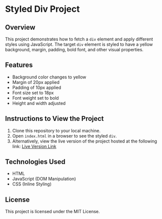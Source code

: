# Styled Div Project

## Overview
This project demonstrates how to fetch a `div` element and apply different styles using JavaScript. The target `div` element is styled to have a yellow background, margin, padding, bold font, and other visual properties.

## Features
- Background color changes to yellow
- Margin of 20px applied
- Padding of 10px applied
- Font size set to 18px
- Font weight set to bold
- Height and width adjusted

## Instructions to View the Project
1. Clone this repository to your local machine.
2. Open `index.html` in a browser to see the styled `div`.
3. Alternatively, view the live version of the project hosted at the following link:
   [Live Version Link](https://gauravsdevelop.github.io/js-geekster/)

## Technologies Used
- HTML
- JavaScript (DOM Manipulation)
- CSS (Inline Styling)

## License
This project is licensed under the MIT License.
